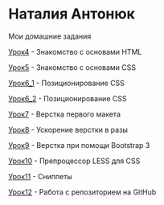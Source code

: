 

# Наталия Антонюк
Мои домашние задания

[Урок4](https://nataliia1003.github.io/lesson4/src/ "Моя готовая домашка") - Знакомство с основами HTML

[Урок5](https://nataliia1003.github.io/lesson5/src/ "Моя готовая домашка") - Знакомство с основами CSS

[Урок6_1](nataliia1003.github.io/lesson6/src/ "Моя готовая домашка") - Позиционирование CSS

[Урок6_2](адрес "Моя готовая домашка") - Позиционирование CSS

[Урок7](адрес "Моя готовая домашка") - Верстка первого макета

[Урок8](адрес "Моя готовая домашка") - Ускорение верстки в разы

[Урок9](адрес "Моя готовая домашка") - Верстка при помощи Bootstrap 3

[Урок10](адрес "Моя готовая домашка") - Препроцессор LESS для CSS

[Урок11](адрес "Моя готовая домашка") - Сниппеты

[Урок12](https://nataliia1003.github.io/lesson12/ "Моя готовая домашка") - Работа с репозиторием на GitHub
